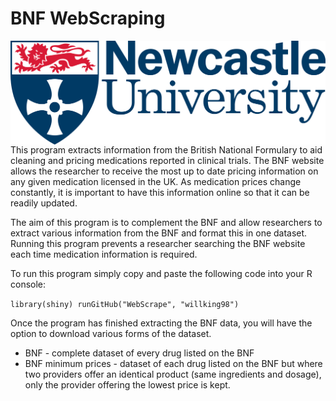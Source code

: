 # BNF WebScraping
<img style="float: right;" src="NU_logo.png">

This program extracts information from the British National Formulary to aid cleaning and pricing medications reported in clinical trials.
The BNF website allows the researcher to receive the most up to date pricing information on any given medication licensed in the UK. As medication prices change constantly, it is important to have this information online so that it can be readily updated.

The aim of this program is to complement the BNF and allow researchers to extract various information from the BNF and format this in one dataset. Running this program prevents a researcher searching the BNF website each time medication information is required.

To run this program simply copy and paste the following code into your R console:

`library(shiny) runGitHub("WebScrape", "willking98")`

Once the program has finished extracting the BNF data, you will have the option to download various forms of the dataset.

* BNF - complete dataset of every drug listed on the BNF
* BNF minimum prices - dataset of each drug listed on the BNF but where two providers offer an identical product (same ingredients and dosage), only the provider offering the lowest price is kept.
